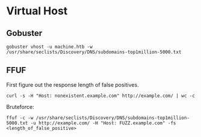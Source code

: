 # Virtual Host

## Gobuster
```
gobuster vhost -u machine.htb -w /usr/share/seclists/Discovery/DNS/subdomains-top1million-5000.txt
```

## FFUF

First figure out the response length of false positives.
```
curl -s -H "Host: nonexistent.example.com" http://example.com/ | wc -c
```

Bruteforce:

```
ffuf -c -w /usr/share/seclists/Discovery/DNS/subdomains-top1million-5000.txt -u http://example.com/ -H "Host: FUZZ.example.com" -fs <length_of_false_positive>
```

